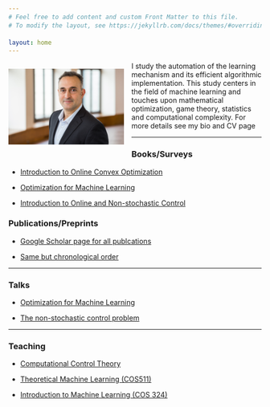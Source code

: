 ```yaml
---
# Feel free to add content and custom Front Matter to this file.
# To modify the layout, see https://jekyllrb.com/docs/themes/#overriding-theme-defaults

layout: home
---
```

<p style="float: left; padding-right: 15px"><img src="elad.jpg" alt="headshot" width="230" /></p>

I study the automation of the learning mechanism and its efficient algorithmic implementation. This study centers in the field of machine learning and touches upon mathematical optimization, game theory, statistics and computational complexity. For more details see my bio and CV page


---------------------------------

### **Books/Surveys**

- [Introduction to Online Convex Optimization](https://sites.google.com/view/intro-oco/)  

- [Optimization for Machine Learning](https://arxiv.org/abs/1909.03550)  

- [Introduction to Online and Non-stochastic Control](https://sites.google.com/view/cos59x-cct/lecture-notes?authuser=0)  


### **Publications/Preprints**

- [Google Scholar page for all publcations](https://scholar.google.com/citations?user=LnhCGNMAAAAJ&hl=en&oi=ao)  
 
- [Same but chronological order](https://scholar.google.com/citations?hl=en&user=LnhCGNMAAAAJ&view_op=list_works&sortby=pubdate)  


---------------------------------

### **Talks**

- [Optimization for Machine Learning](https://youtu.be/f0qQsz4-o68)  

- [The non-stochastic control problem](https://www.youtube.com/watch?v=dmWXHmjVxcI&feature=emb_err_woyt&ab_channel=ControlMeetsLearning)  


----------------------------------

### **Teaching**

- [Computational Control Theory](https://sites.google.com/view/cos59x-cct/home?authuser=0)  

- [Theoretical Machine Learning (COS511)](https://sites.google.com/view/cos-511-tml/home)  

- [Introduction to Machine Learning (COS 324)](https://www.cs.princeton.edu/courses/archive/spring21/cos324/)
